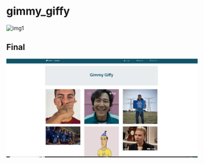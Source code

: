 # gimmy_giffy

![img1](https://media3.giphy.com/media/Yyzrcxl1vtN51Xeqv0/giphy.webp)

## Final
![img2](./images/capt1.jpg)
